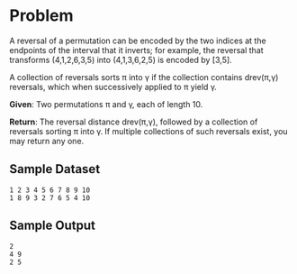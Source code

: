 # Problem

A reversal of a permutation can be encoded by the two indices at the endpoints of the interval that it inverts; for example, the reversal that transforms (4,1,2,6,3,5) into (4,1,3,6,2,5) is encoded by [3,5].

A collection of reversals sorts π into γ if the collection contains drev(π,γ) reversals, which when successively applied to π yield γ.

**Given**: Two permutations π and γ, each of length 10.

**Return**: The reversal distance drev(π,γ), followed by a collection of reversals sorting π into γ. If multiple collections of such reversals exist, you may return any one.

## Sample Dataset

```
1 2 3 4 5 6 7 8 9 10
1 8 9 3 2 7 6 5 4 10
```

## Sample Output

```
2
4 9
2 5
```
